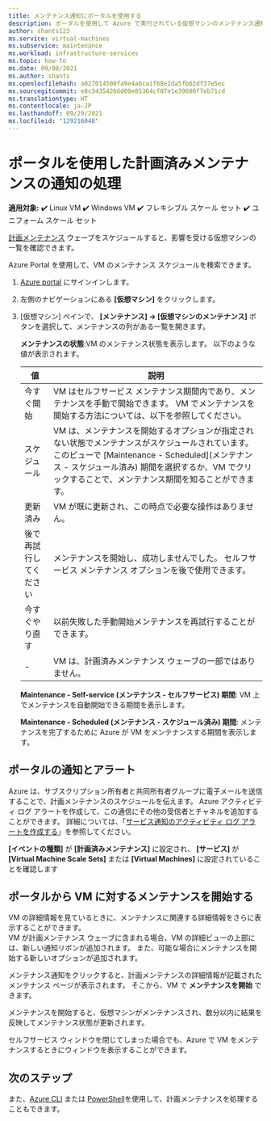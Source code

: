 ```yaml
---
title: メンテナンス通知にポータルを使用する
description: ポータルを使用して Azure で実行されている仮想マシンのメンテナンス通知を表示し、セルフサービス メンテナンスを開始します。
author: shants123
ms.service: virtual-machines
ms.subservice: maintenance
ms.workload: infrastructure-services
ms.topic: how-to
ms.date: 09/08/2021
ms.author: shants
ms.openlocfilehash: a027014500fa9e4a6ca1f68e2da5fb62df37e5ec
ms.sourcegitcommit: e8c34354266d00e85364cf07e1e39600f7eb71cd
ms.translationtype: HT
ms.contentlocale: ja-JP
ms.lasthandoff: 09/29/2021
ms.locfileid: "129216048"
---
```

# <a name="handling-planned-maintenance-notifications-using-the-portal"></a>ポータルを使用した計画済みメンテナンスの通知の処理

**適用対象:** :heavy_check_mark: Linux VM :heavy_check_mark: Windows VM :heavy_check_mark: フレキシブル スケール セット :heavy_check_mark: ユニフォーム スケール セット

[計画メンテナンス](maintenance-notifications.md) ウェーブをスケジュールすると、影響を受ける仮想マシンの一覧を確認できます。 

Azure Portal を使用して、VM のメンテナンス スケジュールを検索できます。

1. [Azure portal](https://portal.azure.com) にサインインします。

2. 左側のナビゲーションにある **[仮想マシン]** をクリックします。

3. [仮想マシン] ペインで、 **[メンテナンス] -> [仮想マシンのメンテナンス]** ボタンを選択して、メンテナンスの列がある一覧を開きます。

   **メンテナンスの状態**:VM のメンテナンス状態を表示します。 以下のような値が表示されます。
      
    | 値 | 説明 |
    |-------|-------------|
    | 今すぐ開始 | VM はセルフサービス メンテナンス期間内であり、メンテナンスを手動で開始できます。 VM でメンテナンスを開始する方法については、以下を参照してください。 | 
    | スケジュール | VM は、メンテナンスを開始するオプションが指定されない状態でメンテナンスがスケジュールされています。 このビューで [Maintenance - Scheduled]\(メンテナンス - スケジュール済み\) 期間を選択するか、VM でクリックすることで、メンテナンス期間を知ることができます。 | 
    | 更新済み | VM が既に更新され、この時点で必要な操作はありません。 | 
    | 後で再試行してください | メンテナンスを開始し、成功しませんでした。 セルフサービス メンテナンス オプションを後で使用できます。 | 
    | 今すぐやり直す | 以前失敗した手動開始メンテナンスを再試行することができます。 | 
    | - | VM は、計画済みメンテナンス ウェーブの一部ではありません。 |

   **Maintenance - Self-service (メンテナンス - セルフサービス) 期間**: VM 上でメンテナンスを自動開始できる期間を表示します。
   
   **Maintenance - Scheduled (メンテナンス - スケジュール済み) 期間**: メンテナンスを完了するために Azure が VM をメンテナンスする期間を表示します。 



## <a name="notification-and-alerts-in-the-portal"></a>ポータルの通知とアラート

Azure は、サブスクリプション所有者と共同所有者グループに電子メールを送信することで、計画メンテナンスのスケジュールを伝えます。 Azure アクティビティ ログ アラートを作成して、この通信にその他の受信者とチャネルを追加することができます。 詳細については、「[サービス通知のアクティビティ ログ アラートを作成する](../service-health/alerts-activity-log-service-notifications-portal.md)」を参照してください。

**[イベントの種類]** が **[計画済みメンテナンス]** に設定され、 **[サービス]** が **[Virtual Machine Scale Sets]** または **[Virtual Machines]** に設定されていることを確認します

## <a name="start-maintenance-on-your-vm-from-the-portal"></a>ポータルから VM に対するメンテナンスを開始する

VM の詳細情報を見ているときに、メンテナンスに関連する詳細情報をさらに表示することができます。  
VM が計画メンテナンス ウェーブに含まれる場合、VM の詳細ビューの上部には、新しい通知リボンが追加されます。 また、可能な場合にメンテナンスを開始する新しいオプションが追加されます。 


メンテナンス通知をクリックすると、計画メンテナンスの詳細情報が記載されたメンテナンス ページが表示されます。 そこから、VM で **メンテナンスを開始** できます。

メンテナンスを開始すると、仮想マシンがメンテナンスされ、数分以内に結果を反映してメンテナンス状態が更新されます。

セルフサービス ウィンドウを閉じてしまった場合でも、Azure で VM をメンテナンスするときにウィンドウを表示することができます。 


## <a name="next-steps"></a>次のステップ

また、[Azure CLI](maintenance-notifications-cli.md) または [PowerShell](maintenance-notifications-powershell.md)を使用して、計画メンテナンスを処理することもできます。
